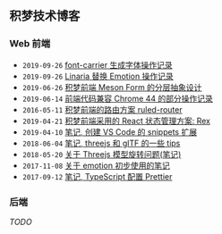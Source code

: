 ## 积梦技术博客

### Web 前端

- `2019-09-26` [font-carrier 生成字体操作记录](https://segmentfault.com/a/1190000020506440)
- `2019-09-26` [Linaria 替换 Emotion 操作记录](https://segmentfault.com/a/1190000020500927)
- `2019-06-26` [积梦前端 Meson Form 的分层抽象设计](https://segmentfault.com/a/1190000019582729)
- `2019-06-14` [前端代码兼容 Chrome 44 的部分操作记录](https://segmentfault.com/a/1190000019477441)
- `2016-05-11` [积梦前端的路由方案 ruled-router](https://segmentfault.com/a/1190000019143914)
- `2019-04-21` [积梦前端采用的 React 状态管理方案: Rex](https://segmentfault.com/a/1190000018940757)
- `2019-04-10` [笔记, 创建 VS Code 的 snippets 扩展](https://segmentfault.com/a/1190000018819751)
- `2018-06-04` [笔记, threejs 和 glTF 的一些 tips](https://segmentfault.com/a/1190000015169256)
- `2018-05-20` [关于 Threejs 模型旋转问题(笔记)](https://segmentfault.com/a/1190000014943440)
- `2017-11-08` [关于 emotion 初步使用的笔记](https://segmentfault.com/a/1190000011902085)
- `2017-09-12` [笔记, TypeScript 配置 Prettier](https://segmentfault.com/a/1190000011122443)

### 后端

_TODO_
